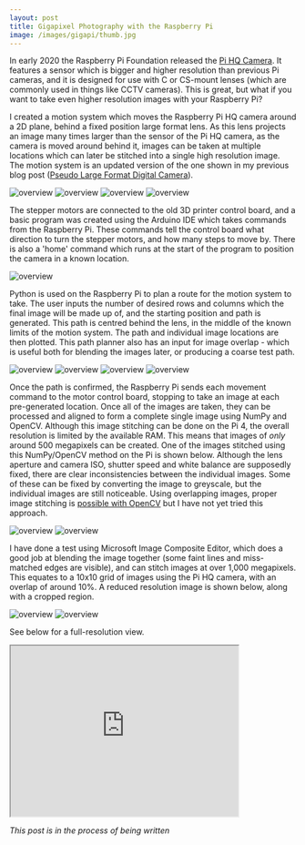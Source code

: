 ```yaml
---
layout: post
title: Gigapixel Photography with the Raspberry Pi
image: /images/gigapi/thumb.jpg
---
```


In early 2020 the Raspberry Pi Foundation released the [Pi HQ Camera](https://www.raspberrypi.org/blog/new-product-raspberry-pi-high-quality-camera-on-sale-now-at-50/). It features a sensor which is bigger and higher resolution than previous Pi cameras, and it is designed for use with C or CS-mount lenses (which are commonly used in things like CCTV cameras). This is great, but what if you want to take even higher resolution images with your Raspberry Pi? 

I created a motion system which moves the Raspberry Pi HQ camera around a 2D plane, behind a fixed position large format lens. As this lens projects an image many times larger than the sensor of the Pi HQ camera, as the camera is moved around behind it, images can be taken at multiple locations which can later be stitched into a single high resolution image. The motion system is an updated version of the one shown in my previous blog post ([Pseudo Large Format Digital Camera](https://jordancormack.github.io/largeformat/)).

<img src="/images/gigapi/CAD_1.jpg" alt="overview" class="inline">
<img src="/images/gigapi/outside_1.jpg" alt="overview" class="inline">
<img src="/images/gigapi/inside_1.jpg" alt="overview" class="inline">
<img src="/images/gigapi/rear_1.jpg" alt="overview" class="inline">

The stepper motors are connected to the old 3D printer control board, and a basic program was created using the Arduino IDE which takes commands from the Raspberry Pi. These commands tell the control board what direction to turn the stepper motors, and how many steps to move by. There is also a 'home' command which runs at the start of the program to position the camera in a known location.

<img src="/images/gigapi/electronics.jpg" alt="overview" class="inline">

Python is used on the Raspberry Pi to plan a route for the motion system to take. The user inputs the number of desired rows and columns which the final image will be made up of, and the starting position and path is generated. This path is centred behind the lens, in the middle of the known limits of the motion system. The path and individual image locations are then plotted. This path planner also has an input for image overlap - which is useful both for blending the images later, or producing a coarse test path.

<img src="/images/gigapi/overal_1.png" alt="overview" class="inline">
<img src="/images/gigapi/crop_1.png" alt="overview" class="inline">
<img src="/images/gigapi/crop_2.png" alt="overview" class="inline">
<img src="/images/gigapi/overlap_3.png" alt="overview" class="inline">

Once the path is confirmed, the Raspberry Pi sends each movement command to the motor control board, stopping to take an image at each pre-generated location. Once all of the images are taken, they can be processed and aligned to form a complete single image using NumPy and OpenCV. Although this image stitching can be done on the Pi 4, the overall resolution is limited by the available RAM. This means that images of *only* around 500 megapixels can be created. One of the images stitched using this NumPy/OpenCV method on the Pi is shown below. Although the lens aperture and camera ISO, shutter speed and white balance are supposedly fixed, there are clear inconsistencies between the individual images. Some of these can be fixed by converting the image to greyscale, but the individual images are still noticeable. Using overlapping images, proper image stitching is [possible with OpenCV](https://www.pyimagesearch.com/2018/12/17/image-stitching-with-opencv-and-python/) but I have not yet tried this approach.

<img src="/images/gigapi/full_image_2_pi.jpg" alt="overview" class="inline">
<img src="/images/gigapi/full_image_gray.jpg" alt="overview" class="inline">

I have done a test using Microsoft Image Composite Editor, which does a good job at blending the image together (some faint lines and miss-matched edges are visible), and can stitch images at over 1,000 megapixels. This equates to a 10x10 grid of images using the Pi HQ camera, with an overlap of around 10%. A reduced resolution image is shown below, along with a cropped region.

<img src="/images/gigapi/test4_stitch_4MP.jpg" alt="overview" class="inline">
<img src="/images/gigapi/test4_stitch_crop.jpg" alt="overview" class="inline">

See below for a full-resolution view.

<iframe allowfullscreen="true" src="https://www.easyzoom.com/embed/99bca385b89c45bc9f45732602ef78cb" width="400" height="300"></iframe>

*This post is in the process of being written*
